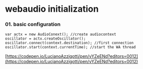 # webaudio initialization

### 01. basic configuration

```
var actx = new AudioConext(); //create audiocontext
oscillator = actx.createOscillator();
oscillator.connect(context.destination); //first connection
oscillator.start(context.currentTime); //start the WA thread

```

[https://codepen.io/LucianoAzzigotti/pen/vYZeENd?editors=0012](https://codepen.io/LucianoAzzigotti/pen/vYZeENd?editors=0012)
